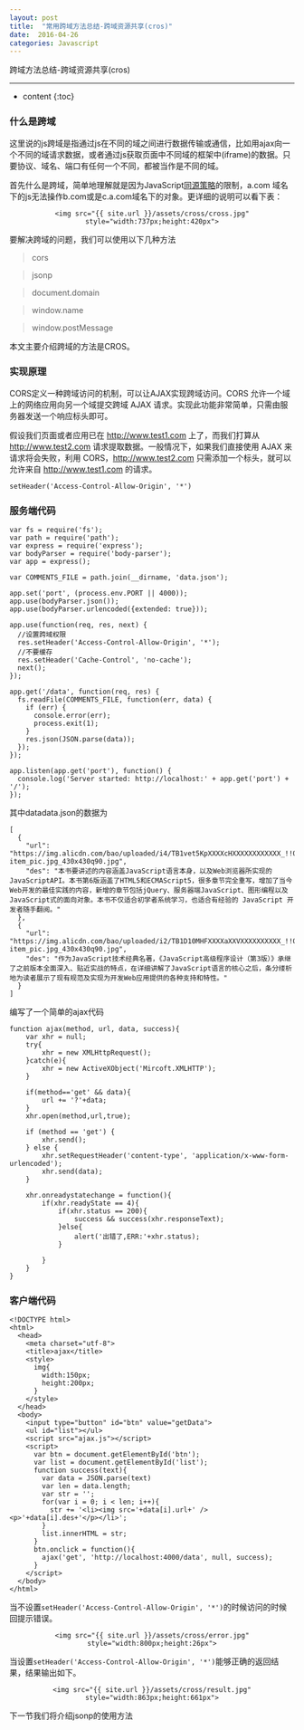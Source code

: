 ```yaml
---
layout: post
title:  "常用跨域方法总结-跨域资源共享(cros)"
date:  2016-04-26
categories: Javascript
---
```


跨域方法总结-跨域资源共享(cros)

---

* content
{:toc}


### 什么是跨域

这里说的js跨域是指通过js在不同的域之间进行数据传输或通信，比如用ajax向一个不同的域请求数据，或者通过js获取页面中不同域的框架中(iframe)的数据。只要协议、域名、端口有任何一个不同，都被当作是不同的域。

首先什么是跨域，简单地理解就是因为JavaScript[同源策略](https://developer.mozilla.org/en/Same_origin_policy_for_JavaScript)的限制，a.com 域名下的js无法操作b.com或是c.a.com域名下的对象。更详细的说明可以看下表：

<div style="text-align:center;">

	<img src="{{ site.url }}/assets/cross/cross.jpg" style="width:737px;height:420px">

</div> 



要解决跨域的问题，我们可以使用以下几种方法

> cors
 
> jsonp
 
> document.domain
 
> window.name

> window.postMessage

本文主要介绍跨域的方法是CROS。

### 实现原理

 CORS定义一种跨域访问的机制，可以让AJAX实现跨域访问。CORS 允许一个域上的网络应用向另一个域提交跨域 AJAX 请求。实现此功能非常简单，只需由服务器发送一个响应标头即可。

假设我们页面或者应用已在 http://www.test1.com 上了，而我们打算从 http://www.test2.com 请求提取数据。一般情况下，如果我们直接使用 AJAX 来请求将会失败，利用 CORS，http://www.test2.com 只需添加一个标头，就可以允许来自 http://www.test1.com 的请求。

	setHeader('Access-Control-Allow-Origin', '*')

### 服务端代码

	var fs = require('fs');
	var path = require('path');
	var express = require('express');
	var bodyParser = require('body-parser');
	var app = express();
	
	var COMMENTS_FILE = path.join(__dirname, 'data.json');
	
	app.set('port', (process.env.PORT || 4000));
	app.use(bodyParser.json());
	app.use(bodyParser.urlencoded({extended: true}));
	
	app.use(function(req, res, next) {
	  //设置跨域权限
	  res.setHeader('Access-Control-Allow-Origin', '*');
	  //不要缓存
	  res.setHeader('Cache-Control', 'no-cache');
	  next();
	});
	
	app.get('/data', function(req, res) {
	  fs.readFile(COMMENTS_FILE, function(err, data) {
	    if (err) {
	      console.error(err);
	      process.exit(1);
	    }
	    res.json(JSON.parse(data));
	  });
	});
	
	app.listen(app.get('port'), function() {
	  console.log('Server started: http://localhost:' + app.get('port') + '/');
	});


其中datadata.json的数据为

	[
	  {
	    "url": "https://img.alicdn.com/bao/uploaded/i4/TB1vet5KpXXXXcHXXXXXXXXXXXX_!!0-item_pic.jpg_430x430q90.jpg",
	    "des": "本书要讲述的内容涵盖JavaScript语言本身，以及Web浏览器所实现的JavaScriptAPI。本书第6版涵盖了HTML5和ECMAScript5，很多章节完全重写，增加了当今Web开发的最佳实践的内容，新增的章节包括jQuery、服务器端JavaScript、图形编程以及JavaScript式的面向对象。本书不仅适合初学者系统学习，也适合有经验的 JavaScript 开发者随手翻阅。"
	  },
	  {
	    "url": "https://img.alicdn.com/bao/uploaded/i2/TB1D10MHFXXXXaXXVXXXXXXXXXX_!!0-item_pic.jpg_430x430q90.jpg",
	    "des": "作为JavaScript技术经典名著，《JavaScript高级程序设计（第3版）》承继了之前版本全面深入、贴近实战的特点，在详细讲解了JavaScript语言的核心之后，条分缕析地为读者展示了现有规范及实现为开发Web应用提供的各种支持和特性。"
	  }
	]


编写了一个简单的ajax代码

	function ajax(method, url, data, success){
		var xhr = null;
		try{
			xhr = new XMLHttpRequest();
		}catch(e){
			xhr = new ActiveXObject('Mircoft.XMLHTTP');
		}
	
		if(method=='get' && data){
			url += '?'+data;
		}
		xhr.open(method,url,true);
	
		if (method == 'get') {
			xhr.send();
		} else {
			xhr.setRequestHeader('content-type', 'application/x-www-form-urlencoded');
			xhr.send(data);
		}
		
		xhr.onreadystatechange = function(){
			if(xhr.readyState == 4){
				if(xhr.status == 200){
					success && success(xhr.responseText);
				}else{
					alert('出错了,ERR:'+xhr.status);
				}
								
			}
		}	
	}


### 客户端代码


	<!DOCTYPE html>
	<html>
	  <head>
	    <meta charset="utf-8">
	    <title>ajax</title>
	    <style>
	      img{
	        width:150px;
	        height:200px;
	      }
	    </style>
	  </head>
	  <body>
	    <input type="button" id="btn" value="getData">
	    <ul id="list"></ul>
	    <script src="ajax.js"></script>
	    <script>
	      var btn = document.getElementById('btn');
	      var list = document.getElementById('list');
	      function success(text){
	        var data = JSON.parse(text)
	        var len = data.length;
	        var str = '';
	        for(var i = 0; i < len; i++){
	          str += '<li><img src='+data[i].url+' /><p>'+data[i].des+'</p></li>';
	        }
	        list.innerHTML = str;
	      }
	      btn.onclick = function(){
	        ajax('get', 'http://localhost:4000/data', null, success);
	      } 
	    </script>
	  </body>
	</html>

当不设置`setHeader('Access-Control-Allow-Origin', '*')`的时候访问的时候回提示错误。

<div style="text-align:center;">

	<img src="{{ site.url }}/assets/cross/error.jpg" style="width:800px;height:26px">

</div> 

当设置`setHeader('Access-Control-Allow-Origin', '*')`能够正确的返回结果，结果输出如下。


<div style="text-align:center;">

	<img src="{{ site.url }}/assets/cross/result.jpg" style="width:863px;height:661px">

</div> 


下一节我们将介绍jsonp的使用方法




















